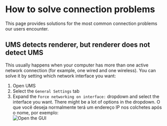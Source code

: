 # How to solve connection problems

This page provides solutions for the most common connection problems our users encounter.

## UMS detects renderer, but renderer does not detect UMS

This usually happens when your computer has more than one active network connection (for example, one wired and one wireless). You can solve it by setting which network interface you want:

1. Open UMS
2. Select the `General Settings` tab
3. Expand the `Force networking on interface:` dropdown and select the interface you want. There might be a lot of options in the dropdown. O que você deseja normalmente terá um endereço IP nos colchetes após o nome, por exemplo:  
   ![Open the GUI](@site/docs/guides/img/how-to-solve-connection-problems.png)